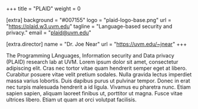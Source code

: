 +++
title = "PLAID"
weight = 0

[extra]
background = "#007155"
logo = "plaid-logo-base.png"
url = "https://plaid.w3.uvm.edu"
tagline = "Language-based security and privacy."
email = "plaid@uvm.edu"

[extra.director]
name = "Dr. Joe Near"
url = "https://uvm.edu/~jnear"
+++

The <span class="plaid_highlight">P</span>rogramming <span
                    class="plaid_highlight">LA</span>nguages, <span class="plaid_highlight">I</span>nformation security
                and <span class="plaid_highlight">D</span>ata privacy (<span class="plaid_highlight">PLAID</span>)
                research lab at UVM. Lorem ipsum dolor sit amet, consectetur adipiscing elit. Cras nec tortor vitae quam hendrerit semper eget at libero. Curabitur posuere vitae velit pretium sodales. Nulla gravida lectus imperdiet massa varius lobortis. Duis dapibus purus ut pulvinar tempor. Donec in erat nec turpis malesuada hendrerit a id ligula. Vivamus eu pharetra nunc. Etiam sapien sapien, aliquam laoreet finibus ut, porttitor ut magna. Fusce vitae ultrices libero. Etiam ut quam at orci volutpat facilisis. 